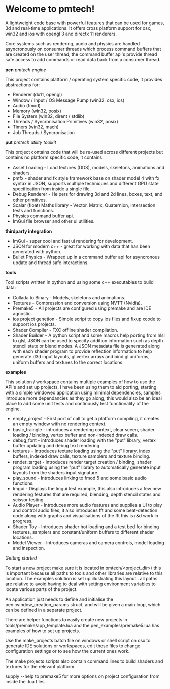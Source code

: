 # Welcome to pmtech!

A lightweight code base with powerful features that can be used for games, 3d and real-time applications. It offers cross platform support for osx, win32 and ios with opengl 3 and directx 11 renderers. 

Core systems such as rendering, audio and physics are handled asyncronously on consumer threads which process command buffers that are created on the user thread, the command buffer api's provide thread safe access to add commands or read data back from a consumer thread.

**pen** *pmtech engine* 

This project contains platform / operating system specific code, it provides abstractions for:
- Renderer (dx11, opengl)
- Window / Input / OS Message Pump (win32, osx, ios)
- Audio (fmod)
- Memory (win32, posix)
- File System (win32, dirent / stdlib)
- Threads / Syncronisation Primitives (win32, posix)
- Timers (win32, mach)
- Job Threads / Syncronisation

**put** *pmtech utility toolkit*

This project contains code that will be re-used across different projects but contains no platform specific code, it contains:
- Asset Loading - Load textures (DDS), models, skeletons, animations and shaders.
- pmfx - shader and fx style framework base on shader model 4 with fx syntax in JSON, supports multiple techniques and different GPU state specification from inside a single file.
- Debug Renderer - Helpers for drawing 3d and 2d lines, boxes, text, and other primitives.
- Scalar (float) Maths library - Vector, Matrix, Quaternion, Intersection tests and functions.
- Physics command buffer api.
- ImGui file browser and other ui utilities.

**thirdparty integration**
- ImGui - super cool and fast ui rendering for development.
- JSON for modern c++ - great for working with data that has been generated with python.
- Bullet Physics - Wrapped up in a command buffer api for asyncronous update and thread safe interactions.

**tools**

Tool scripts written in python and using some c++ executables to build data:
- Collada to Binary - Models, skeletons and animations.
- Textures - Compression and conversion using NVTT (Nvidia).
- Premake5 - All projects are configured using premake and are IDE agnostic.
- ios project genetion - Simple script to copy ios files and fixup xcode to support ios projects.
- Shader Compiler - FXC offline shader compilation.
- Shader Builder - A python script and some macros help porting from hlsl to glsl, JSON can be used to specify addition information such as depth stencil state or blend modes. A JSON metadata file is generated along with each shader program to provide reflection information to help generate d3d input layouts, gl vertex arrays and bind gl uniforms, uniform buffers and textures to the correct locations.

**examples**

This solution / workspace contains multiple examples of how to use the API's and set up projects, I have been using them to aid porting, starting with a simple windowed application using minimal dependencies, samples introduce more dependancies as they go along, this would also be an ideal place to add some unit tests and continously test functionality of the engine.

- empty_project - First port of call to get a platform compiling, it creates an empty window with no rendering context.
- basic_traingle - introduces a rendering context, clear sceen, shader loading / binding, vertex buffer and non-indexed draw calls.
- debug_font - introduces shader loading with the "put" library, vertex buffer updating and debug text rendering.
- textures - Introduces texture loading using the "put" library, index buffers, indexed draw calls, texture samplers and texture binding.
- render_target - Introduces render target creation / binding, shader program loading using the "put" library to automatically generate input layouts from the shaders input signature.
- play_sound - Introduces linking to fmod 5 and some basic audio functions.
- Imgui - Displays the Imgui test example, this also introduces a few new rendering festures that are required, blending, depth stencil states and scissor testing.
- Audio Player - Introduces more audio features and supplies a UI to play and control audio files, it also introduces fft and some beat-detection code along with graphs and visualisations of the fft this is r&d work in progress.
- Shader Toy - Introduces shader hot loading and a test bed for binding textures, samplers and constant/uniform buffers to different shader locations.
- Model Viewer - Introduces cameras and camera controls, model loading and inspection.

*Getting started*

To start a new project make sure it is located in pmtech/<project_dir>/ this is important because all paths to tools and other libraries are relative to this location. The examples solution is set up illustrating this layout.. all paths are relative to avoid having to deal with setting environment variables to locate various parts of the project.

An application just needs to define and initialise the pen::window_creation_params struct, and will be given a main loop, which can be defined in a separate project. 

There are helper functions to easily create new projects in tools/premake/app_template.lua and the pen_examples/premake5.lua has examples of how to set up projects. 

Use the make_projects batch file on windows or shell script on osx to generate IDE solutions or workspaces, edit these files to change configuration settings or to see how the current ones work.

The make projects scripts also contain command lines to build shaders and textures for the relevant platform.

supply --help to premake5 for more options on project configuration from inside the .lua files.
